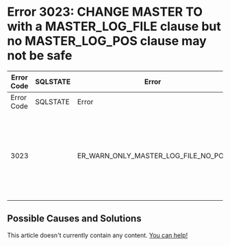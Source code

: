 
# Error 3023: CHANGE MASTER TO with a MASTER_LOG_FILE clause but no MASTER_LOG_POS clause may not be safe


| Error Code | SQLSTATE | Error | Description |
| --- | --- | --- | --- |
| Error Code | SQLSTATE | Error | Description |
| 3023 |  | ER_WARN_ONLY_MASTER_LOG_FILE_NO_POS | CHANGE MASTER TO with a MASTER_LOG_FILE clause but no MASTER_LOG_POS clause may not be safe. The old position value may not be valid for the new binary log file. |




## Possible Causes and Solutions


This article doesn't currently contain any content. [You can help!](/kb/en/writing-and-editing-knowledge-base-articles/)

